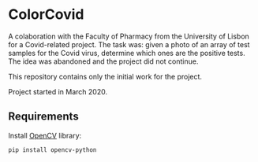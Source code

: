 # ColorCovid
A colaboration with the Faculty of Pharmacy from the University of Lisbon for a Covid-related project.
The task was: given a photo of an array of test samples for the Covid virus, determine which ones are the positive tests.
The idea was abandoned and the project did not continue.

This repository contains only the initial work for the project.

Project started in March 2020.

## Requirements

Install [OpenCV](https://docs.opencv.org/master/index.html) library:
```
pip install opencv-python
```